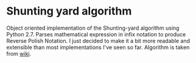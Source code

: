 Shunting yard algorithm
=======================

Object oriented implementation of the Shunting-yard algorithm using Python 2.7.
Parses mathematical expression in infix notation to produce Reverse Polish Notation.
I just decided to make it a bit more readable and extensible than most implementations I've seen so far.
Algorithm is taken from [wiki](http://en.wikipedia.org/wiki/Shunting-yard_algorithm "Shunting yard algorithm").
